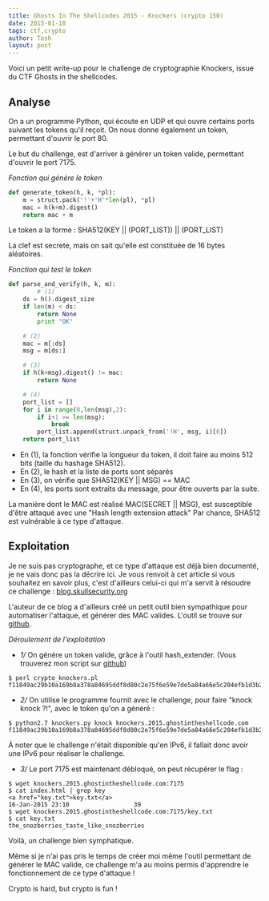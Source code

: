 ```yaml
---
title: Ghosts In The Shellcodes 2015 - Knockers (crypto 150)
date: 2015-01-18
tags: ctf,crypto
author: Tosh
layout: post
---
```


Voici un petit write-up pour le challenge de cryptographie Knockers, issue du CTF Ghosts in the shellcodes.

## Analyse

On a un programme Python, qui écoute en UDP et qui ouvre certains ports suivant les tokens qu'il reçoit.
On nous donne également un token, permettant d'ouvrir le port 80.

Le but du challenge, est d'arriver à générer un token valide, permettant d'ouvrir le port 7175.

*Fonction qui génère le token*

```python
def generate_token(h, k, *pl):
	m = struct.pack('!'+'H'*len(pl), *pl)
	mac = h(k+m).digest()
	return mac + m
```

Le token a la forme : SHA512(KEY || (PORT_LIST)) || (PORT_LIST)

La clef est secrete, mais on sait qu'elle est constituée de 16 bytes aléatoires.

*Fonction qui test le token*

```python
def parse_and_verify(h, k, m):
    	# (1)
	ds = h().digest_size
	if len(m) < ds:
		return None
        print "OK"

	# (2)
	mac = m[:ds]
	msg = m[ds:]

	# (3)
	if h(k+msg).digest() != mac:
		return None

	# (4)
	port_list = []
	for i in range(0,len(msg),2):
		if i+1 >= len(msg):
			break
		port_list.append(struct.unpack_from('!H', msg, i)[0])
	return port_list

```

- En (1), la fonction vérifie la longueur du token, il doit faire au moins 512 bits (taille du hashage SHA512).
- En (2), le hash et la liste de ports sont séparés
- En (3), on vérifie que SHA512(KEY || MSG) == MAC
- En (4), les ports sont extraits du message, pour être ouverts par la suite.

La manière dont le MAC est réalisé MAC(SECRET || MSG), est susceptible d'être attaqué avec une "Hash length extension attack"
Par chance, SHA512 est vulnérable à ce type d'attaque.

## Exploitation

Je ne suis pas cryptographe, et ce type d'attaque est déjà bien documenté, je ne vais donc pas la décrire ici.
Je vous renvoit à cet article si vous souhaitez en savoir plus, c'est d'ailleurs celui-ci qui m'a servit à résoudre ce challenge : [blog.skullsecurity.org](https://blog.skullsecurity.org/2012/everything-you-need-to-know-about-hash-length-extension-attacks)

L'auteur de ce blog a d'ailleurs créé un petit outil bien sympathique pour automatiser l'attaque, et générer des MAC valides.
L'outil se trouve sur [github](https://github.com/iagox86/hash_extender).


*Déroulement de l'exploitation*

- *1/* On génère un token valide, grâce à l'outil hash_extender. (Vous trouverez mon script sur [github](https://github.com/t00sh/ctf/blob/master/2015/gits/crypto_knockers.pl))

```
$ perl crypto_knockers.pl
f11849ac29b10a169b8a378a84695ddf8d80c2e75f6e59e7de5a84a66e5c204efb1d3b2e486498d106b7236b7fbf23fefb7f3ce930c702c25ff5563bd596bea7005080000000000000000000000000000000000000000000000000000000000000000000000000000000000000000000000000000000000000000000000000000000000000000000000000000000000000000000000000000000000000000000000000000000000000000000000000901c07
```

- *2/* On utilise le programme fournit avec le challenge, pour faire "knock knock ?!", avec le token qu'on a généré :

```
$ python2.7 knockers.py knock knockers.2015.ghostintheshellcode.com f11849ac29b10a169b8a378a84695ddf8d80c2e75f6e59e7de5a84a66e5c204efb1d3b2e486498d106b7236b7fbf23fefb7f3ce930c702c25ff5563bd596bea7005080000000000000000000000000000000000000000000000000000000000000000000000000000000000000000000000000000000000000000000000000000000000000000000000000000000000000000000000000000000000000000000000000000000000000000000000000901c07
```

À noter que le challenge n'était disponible qu'en IPv6, il fallait donc avoir une IPv6 pour réaliser le challenge.

- *3/* Le port 7175 est maintenant débloqué, on peut récupérer le flag :

```
$ wget knockers.2015.ghostintheshellcode.com:7175
$ cat index.html | grep key
<a href="key.txt">key.txt</a>                                            16-Jan-2015 23:10                  39
$ wget knockers.2015.ghostintheshellcode.com:7175/key.txt
$ cat key.txt
the_snozberries_taste_like_snozberries
```

Voilà, un challenge bien symphatique.

Même si je n'ai pas pris le temps de créer moi même l'outil permettant de générer le MAC valide, ce challenge m'a au moins permis d'apprendre le fonctionnement de ce type d'attaque !

Crypto is hard, but crypto is fun !